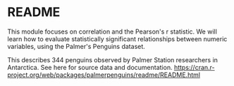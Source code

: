 # README

This module focuses on correlation and the Pearson's r statistic.
We will learn how to evaluate statistically significant relationships between numeric variables, using the Palmer's Penguins dataset.

This describes 344 penguins observed by Palmer Station researchers in Antarctica.
See here for source data and documentation.
https://cran.r-project.org/web/packages/palmerpenguins/readme/README.html
